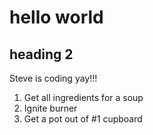 # hello world

## heading 2

Steve is coding yay!!!

1. Get all ingredients for a soup
2. Ignite burner
3. Get a pot out of #1 cupboard
